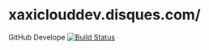 # xaxiclouddev.disques.com/

GitHub Develope [![Build Status](https://travis-ci.org/xaxiclouddev/cdn.kernel.org.svg?branch=master)](https://travis-ci.org/xaxiclouddev/cdn.kernel.org)
